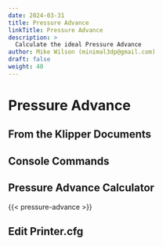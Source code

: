 ```yaml
---
date: 2024-03-31
title: Pressure Advance
linkTitle: Pressure Advance
description: >
  Calculate the ideal Pressure Advance
author: Mike Wilson (minimal3dp@gmail.com)
draft: false
weight: 40
---
```


# Pressure Advance

## From the Klipper Documents

## Console Commands

## Pressure Advance Calculator

{{< pressure-advance >}}

## Edit Printer.cfg

```

```
